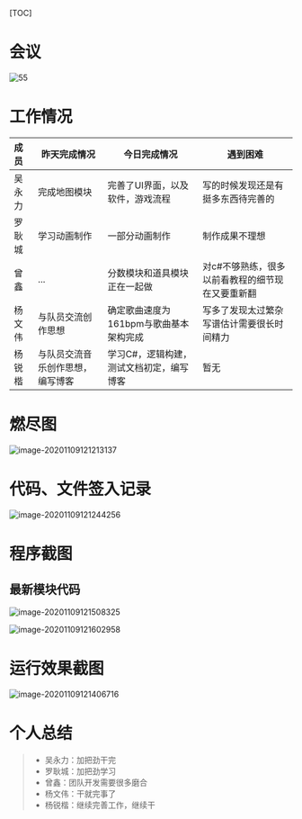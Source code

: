 [TOC]

# 会议

![55](https://img2020.cnblogs.com/blog/1656870/202011/1656870-20201109120925239-1269474670.png)

# 工作情况

| 成员   | 昨天完成情况                     | 今日完成情况                             | 遇到困难                                         |
| :----- | -------------------------------- | ---------------------------------------- | ------------------------------------------------ |
| 吴永力 | 完成地图模块                     | 完善了UI界面，以及软件，游戏流程         | 写的时候发现还是有挺多东西待完善的               |
| 罗耿城 | 学习动画制作                     | 一部分动画制作                           | 制作成果不理想                                   |
| 曾鑫   | ...                              | 分数模块和道具模块正在一起做             | 对c#不够熟练，很多以前看教程的细节现在又要重新翻 |
| 杨文伟 | 与队员交流创作思想               | 确定歌曲速度为161bpm与歌曲基本架构完成   | 写多了发现太过繁杂 写谱估计需要很长时间精力      |
| 杨锐楷 | 与队员交流音乐创作思想，编写博客 | 学习C#，逻辑构建，测试文档初定，编写博客 | 暂无                                             |

# 燃尽图

![image-20201109121213137](https://img2020.cnblogs.com/blog/1656870/202011/1656870-20201109121213587-731199584.png)

# 代码、文件签入记录

![image-20201109121244256](https://img2020.cnblogs.com/blog/1656870/202011/1656870-20201109121244676-1206369477.png)

# 程序截图

## 最新模块代码

![image-20201109121508325](https://img2020.cnblogs.com/blog/1656870/202011/1656870-20201109121508965-1477699523.png)

![image-20201109121602958](https://img2020.cnblogs.com/blog/1656870/202011/1656870-20201109121604402-883426585.png)

# 运行效果截图

![image-20201109121406716](https://img2020.cnblogs.com/blog/1656870/202011/1656870-20201109121407187-1616019756.png)

# 个人总结

> - 吴永力：加把劲干完
> - 罗耿城：加把劲学习
> - 曾鑫：团队开发需要很多磨合
> - 杨文伟：干就完事了
> - 杨锐楷：继续完善工作，继续干



